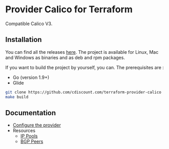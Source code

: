 # Provider Calico for Terraform

Compatible Calico V3.

## Installation
You can find all the releases [here](https://github.com/cdiscount/terraform-provider-calico/releases). The project is available for Linux, Mac and Windows as binaries and as deb and rpm packages.

If you want to build the project by yourself, you can. The prerequisites are :

* Go (version 1.9+)
* Glide

```bash
git clone https://github.com/cdiscount.com/terraform-provider-calico
make build
```

## Documentation

* [Configure the provider](docs/provider.md)
* Resources
  * [IP Pools](docs/ippools.md)
  * [BGP Peers](docs/bgppeers.md) 
  